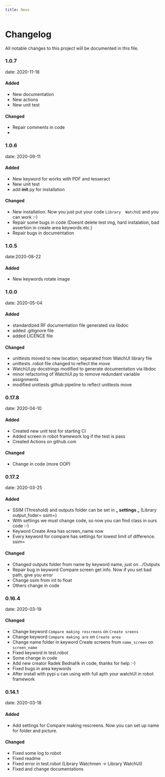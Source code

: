 ```yaml
---
title: News
---
```



# Changelog

All notable changes to this project will be documented in this file.


### 1.0.7

date: 2020-11-18

#### Added

- New documentation
- New actions
- New unit test

#### Changed
- Repair comments in code
- 

### 1.0.6
 
date: 2020-09-11

#### Added

- New keyword for works with PDF and tesseract
- New unit test
- add __init__.py for installation

#### Changed

- New installation. Now you just put your code `Library  WatchUI` and you can work :-)
- Repair some bugs in code (Doesnt delete test img, hard instalation, bad assertion in create area keywords etc.)
- Repair bugs in documentation


### 1.0.5

date:2020-08-22

#### Added

- New keywords rotate image

### 1.0.0

date: 2020-05-04

#### Added

- standardized RF documentation file generated via libdoc
- added .gitignore file
- added LICENCE file

#### Changed

- unittests moved to new location, separated from WatchUI library file
- unittests .robot file changed to reflect the move
- WatchUI.py docstrings modified to generate documentation via libdoc
- minor refactoring of WatchUI.py to remove redundant variable assignments
- modified unittests github pipeline to reflect unittests move

### 0.17.8

date: 2020-04-10

#### Added

- Created new unit test for starting CI
- Added screen in robot framework log if the test is pass
- Created Actions on github.com

#### Changed

- Change in code (more OOP)

### 0.17.2

date: 2020-03-25

#### Added

- SSIM (Threshold) and outputs folder can be set in **_ settings _** (Library output_foder= ssim=)
- With settings we must change code, so now you can find class in ours code :-)
- Keyword Create Area has screen_name now
- Every keyword for compare has settings for lowest limit of difference. ssim=

#### Changed

- Changed outputs folder from name by keyword name, just on ../Outputs
- Repair bug in keyword Compare screen get info. Now if you set bad path, give you error
- Change ssim from int to float
- Others change in code

### 0.16.4 

date: 2020-03-19

#### Changed

- Change keyword `Compare making rescreens` on `Create sreens`
- Change keyword `Compare making are` on `Create area`
- Change name folder in keyword Create screens from `name_screen` on `screen_name`
- Fixed keyword in test.robot
- Some change in code
- Add new creator Radek Bednařík in code, thanks for help :-)
- Fixed bugs in area keywords
- After install with pypi u can using with full apth your watchUI in robot framework

### 0.14.1

date: 2020-03-18

#### Added

- Add settings for Compare making rescreens. Now you can set up name for folder and picture.

#### Changed

- Fixed some log to robot
- Fixed readme
- Fixed error in test.robot (Library Watchmen -> Library WatchUI)
- Fixed and change documentations

